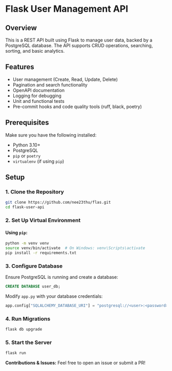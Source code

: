 # Flask User Management API

## Overview
This is a REST API built using Flask to manage user data, backed by a PostgreSQL database. The API supports CRUD operations, searching, sorting, and basic analytics.

## Features
- User management (Create, Read, Update, Delete)
- Pagination and search functionality
- OpenAPI documentation
- Logging for debugging
- Unit and functional tests
- Pre-commit hooks and code quality tools (ruff, black, poetry)

## Prerequisites
Make sure you have the following installed:
- Python 3.10+
- PostgreSQL
- `pip` or `poetry`
- `virtualenv` (if using `pip`)

## Setup

### 1. Clone the Repository
```bash
git clone https://github.com/nee23thu/flas.git
cd flask-user-api
```

### 2. Set Up Virtual Environment
#### Using `pip`:
```bash
python -m venv venv
source venv/bin/activate  # On Windows: venv\Scripts\activate
pip install -r requirements.txt
```

### 3. Configure Database
Ensure PostgreSQL is running and create a database:
```sql
CREATE DATABASE user_db;
```

Modify `app.py` with your database credentials:
```python
app.config["SQLALCHEMY_DATABASE_URI"] = "postgresql://<user>:<password>@localhost:5432/user_db"
```

### 4. Run Migrations
```bash
flask db upgrade
```

### 5. Start the Server
```bash
flask run
```

**Contributions & Issues:** Feel free to open an issue or submit a PR!

